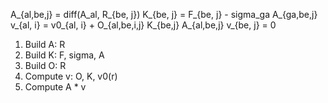 A_{al,be,j} = diff(A_al, R_{be, j})
K_{be, j} = F_{be, j} - sigma_ga A_{ga,be,j}
v_{al, i} = v0_{al, i} + O_{al,be,i,j} K_{be,j}
A_{al,be,j} v_{be, j} = 0

1. Build A: R
2. Build K: F, sigma, A
3. Build O: R
4. Compute v: O, K, v0(r)
5. Compute A * v
